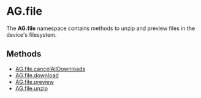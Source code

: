 # AG.file

The **AG.file** namespace contains methods to unzip and preview files in the device's filesystem.

## Methods ##
* [AG.file.cancelAllDownloads](methods/cancelAllDownloads.md)
* [AG.file.download](methods/download.md)
* [AG.file.preview](methods/preview.md)
* [AG.file.unzip](methods/unzip.md)